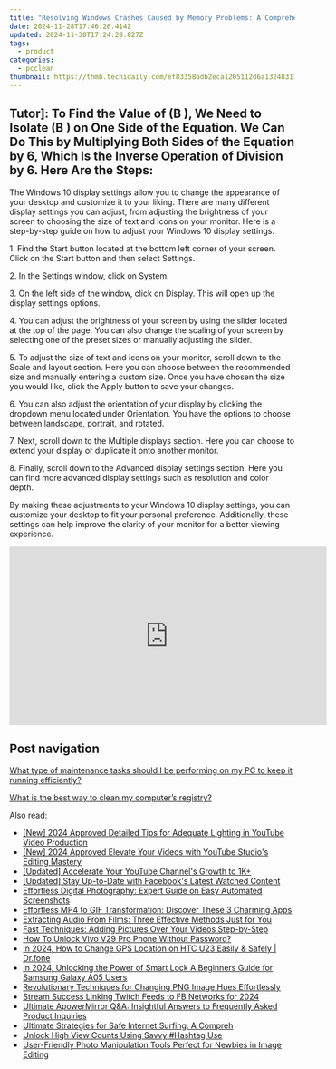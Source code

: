 ```yaml
---
title: "Resolving Windows Crashes Caused by Memory Problems: A Comprehensive Guide by YL Software Experts"
date: 2024-11-28T17:46:26.414Z
updated: 2024-11-30T17:24:28.827Z
tags:
  - product
categories:
  - pcclean
thumbnail: https://thmb.techidaily.com/ef833586db2eca1205112d6a1324831706810837347cef6ebb757a75a1e9ec6c.jpg
---
```


## Tutor]: To Find the Value of \(B \), We Need to Isolate \(B \) on One Side of the Equation. We Can Do This by Multiplying Both Sides of the Equation by 6, Which Is the Inverse Operation of Division by 6. Here Are the Steps:

The Windows 10 display settings allow you to change the appearance of your desktop and customize it to your liking. There are many different display settings you can adjust, from adjusting the brightness of your screen to choosing the size of text and icons on your monitor. Here is a step-by-step guide on how to adjust your Windows 10 display settings. 

1\. Find the Start button located at the bottom left corner of your screen. Click on the Start button and then select Settings.

2\. In the Settings window, click on System.

3\. On the left side of the window, click on Display. This will open up the display settings options. 

4\. You can adjust the brightness of your screen by using the slider located at the top of the page. You can also change the scaling of your screen by selecting one of the preset sizes or manually adjusting the slider.

5\. To adjust the size of text and icons on your monitor, scroll down to the Scale and layout section. Here you can choose between the recommended size and manually entering a custom size. Once you have chosen the size you would like, click the Apply button to save your changes.

6\. You can also adjust the orientation of your display by clicking the dropdown menu located under Orientation. You have the options to choose between landscape, portrait, and rotated.

7\. Next, scroll down to the Multiple displays section. Here you can choose to extend your display or duplicate it onto another monitor.

8\. Finally, scroll down to the Advanced display settings section. Here you can find more advanced display settings such as resolution and color depth. 

By making these adjustments to your Windows 10 display settings, you can customize your desktop to fit your personal preference. Additionally, these settings can help improve the clarity of your monitor for a better viewing experience.

<!-- affiliate ads begin -->
<iframe width="560" height="315" src="https://www.youtube.com/embed/Xq2r4ZKM-Po?si=fA2DdEB1op-atCkz" title="YouTube video player" frameborder="0" allow="accelerometer; autoplay; clipboard-write; encrypted-media; gyroscope; picture-in-picture; web-share" referrerpolicy="strict-origin-when-cross-origin" allowfullscreen></iframe>
<!-- affiliate ads end -->

## Post navigation

[What type of maintenance tasks should I be performing on my PC to keep it running efficiently?](https://tools.techidaily.com/pcclean/products/)

[What is the best way to clean my computer’s registry?](https://tools.techidaily.com/pcclean/products/)

<ins class="adsbygoogle"
     style="display:block"
     data-ad-format="autorelaxed"
     data-ad-client="ca-pub-7571918770474297"
     data-ad-slot="1223367746"></ins>

<ins class="adsbygoogle"
     style="display:block"
     data-ad-client="ca-pub-7571918770474297"
     data-ad-slot="8358498916"
     data-ad-format="auto"
     data-full-width-responsive="true"></ins>

<span class="atpl-alsoreadstyle">Also read:</span>
<div><ul>
<li><a href="https://facebook-record-videos.techidaily.com/new-2024-approved-detailed-tips-for-adequate-lighting-in-youtube-video-production/"><u>[New] 2024 Approved Detailed Tips for Adequate Lighting in YouTube Video Production</u></a></li>
<li><a href="https://youtube-webster.techidaily.com/024-approved-elevate-your-videos-with-youtube-studios-editing-mastery/"><u>[New] 2024 Approved Elevate Your Videos with YouTube Studio's Editing Mastery</u></a></li>
<li><a href="https://youtube-lab.techidaily.com/ed-accelerate-your-youtube-channels-growth-to-1kplus/"><u>[Updated] Accelerate Your YouTube Channel's Growth to 1K+</u></a></li>
<li><a href="https://facebook-video-files.techidaily.com/updated-stay-up-to-date-with-facebooks-latest-watched-content/"><u>[Updated] Stay Up-to-Date with Facebook's Latest Watched Content</u></a></li>
<li><a href="https://win-cloud.techidaily.com/effortless-digital-photography-expert-guide-on-easy-automated-screenshots/"><u>Effortless Digital Photography: Expert Guide on Easy Automated Screenshots</u></a></li>
<li><a href="https://win-cloud.techidaily.com/effortless-mp4-to-gif-transformation-discover-these-3-charming-apps/"><u>Effortless MP4 to GIF Transformation: Discover These 3 Charming Apps</u></a></li>
<li><a href="https://win-cloud.techidaily.com/extracting-audio-from-films-three-effective-methods-just-for-you/"><u>Extracting Audio From Films: Three Effective Methods Just for You</u></a></li>
<li><a href="https://win-cloud.techidaily.com/fast-techniques-adding-pictures-over-your-videos-step-by-step/"><u>Fast Techniques: Adding Pictures Over Your Videos Step-by-Step</u></a></li>
<li><a href="https://android-unlock.techidaily.com/how-to-unlock-vivo-v29-pro-phone-without-password-by-drfone-android/"><u>How To Unlock Vivo V29 Pro Phone Without Password?</u></a></li>
<li><a href="https://location-social.techidaily.com/in-2024-how-to-change-gps-location-on-htc-u23-easily-and-safely-drfone-by-drfone-virtual-android/"><u>In 2024, How to Change GPS Location on HTC U23 Easily & Safely | Dr.fone</u></a></li>
<li><a href="https://android-unlock.techidaily.com/in-2024-unlocking-the-power-of-smart-lock-a-beginners-guide-for-samsung-galaxy-a05-users-by-drfone-android/"><u>In 2024, Unlocking the Power of Smart Lock A Beginners Guide for Samsung Galaxy A05 Users</u></a></li>
<li><a href="https://win-cloud.techidaily.com/revolutionary-techniques-for-changing-png-image-hues-effortlessly/"><u>Revolutionary Techniques for Changing PNG Image Hues Effortlessly</u></a></li>
<li><a href="https://facebook-clips.techidaily.com/stream-success-linking-twitch-feeds-to-fb-networks-for-2024/"><u>Stream Success Linking Twitch Feeds to FB Networks for 2024</u></a></li>
<li><a href="https://win-cloud.techidaily.com/ultimate-apowermirror-qanda-insightful-answers-to-frequently-asked-product-inquiries/"><u>Ultimate ApowerMirror Q&A: Insightful Answers to Frequently Asked Product Inquiries</u></a></li>
<li><a href="https://win-cloud.techidaily.com/ultimate-strategies-for-safe-internet-surfing-a-compreh/"><u>Ultimate Strategies for Safe Internet Surfing: A Compreh</u></a></li>
<li><a href="https://youtube-lab.techidaily.com/k-high-view-counts-using-savvy-hashtag-use/"><u>Unlock High View Counts Using Savvy #Hashtag Use</u></a></li>
<li><a href="https://win-cloud.techidaily.com/user-friendly-photo-manipulation-tools-perfect-for-newbies-in-image-editing/"><u>User-Friendly Photo Manipulation Tools Perfect for Newbies in Image Editing</u></a></li>
</ul></div>


